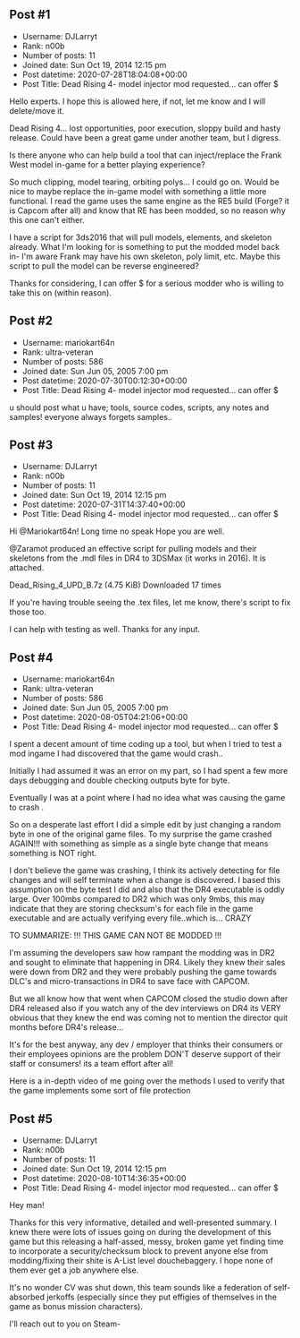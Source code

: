 ## Post #1
- Username: DJLarryt
- Rank: n00b
- Number of posts: 11
- Joined date: Sun Oct 19, 2014 12:15 pm
- Post datetime: 2020-07-28T18:04:08+00:00
- Post Title: Dead Rising 4- model injector mod requested... can offer $

Hello experts.  I hope this is allowed here, if not, let me know and I will delete/move it.

Dead Rising 4... lost opportunities, poor execution, sloppy build and hasty release.  Could have been a great game under another team,
but I digress.  

Is there anyone who can help build a tool that can inject/replace the Frank West model in-game for a better playing experience?

So much clipping, model tearing, orbiting polys... I could go on.  Would be nice to maybe replace the in-game model with something a little more functional.  I read the game uses the same engine as the RE5 build (Forge? it is Capcom after all) and know that RE has been modded, so no reason why this one can't either.

I have a script for 3ds2016 that will pull models, elements, and skeleton already.  What I'm looking for is something to put the modded model back in- I'm aware Frank may have his own skeleton, poly limit, etc.  Maybe this script to pull the model can be reverse engineered?

Thanks for considering, I can offer $ for a serious modder who is willing to take this on (within reason).
## Post #2
- Username: mariokart64n
- Rank: ultra-veteran
- Number of posts: 586
- Joined date: Sun Jun 05, 2005 7:00 pm
- Post datetime: 2020-07-30T00:12:30+00:00
- Post Title: Dead Rising 4- model injector mod requested... can offer $

u should post what u have; tools, source codes, scripts, any notes and samples! everyone always forgets samples..
## Post #3
- Username: DJLarryt
- Rank: n00b
- Number of posts: 11
- Joined date: Sun Oct 19, 2014 12:15 pm
- Post datetime: 2020-07-31T14:37:40+00:00
- Post Title: Dead Rising 4- model injector mod requested... can offer $

Hi @Mariokart64n!  Long time no speak    Hope you are well.

@Zaramot produced an effective script for pulling models and their skeletons from the .mdl files in DR4 to 3DSMax (it works in 2016).  It is attached.


 Dead_Rising_4_UPD_B.7z
(4.75 KiB) Downloaded 17 times



If you're having trouble seeing the .tex files, let me know, there's  script to fix those too.

I can help with testing as well.  Thanks for any input.
## Post #4
- Username: mariokart64n
- Rank: ultra-veteran
- Number of posts: 586
- Joined date: Sun Jun 05, 2005 7:00 pm
- Post datetime: 2020-08-05T04:21:06+00:00
- Post Title: Dead Rising 4- model injector mod requested... can offer $

I spent a decent amount of time coding up a tool, but when I tried to test a mod ingame I had discovered that the game would crash..   

Initially I had assumed it was an error on my part, so I had spent a few more days debugging and double checking outputs byte for byte.

Eventually I was at a point where I had no idea what was causing the game to crash  . 

So on a desperate last effort I did a simple edit by just changing a random byte in one of the original game files. To my surprise the game crashed AGAIN!!! with something as simple as a single byte change that means something is NOT right.

I don't believe the game was crashing, I think its actively detecting for file changes and will self terminate when a change is discovered.
I based this assumption on the byte test I did and also that the DR4 executable is oddly large. Over 100mbs compared to DR2 which was only 9mbs, this may indicate that they are storing checksum's for each file in the game executable and are actually verifying every file..which is... CRAZY   

TO SUMMARIZE: 
!!!  THIS GAME CAN NOT BE MODDED !!!

I'm assuming the developers saw how rampant the modding was in DR2 and sought to eliminate that happening in DR4. Likely they knew their sales were down from DR2 and they were probably pushing the game towards DLC's and micro-transactions in DR4 to save face with CAPCOM.

But we all know how that went when CAPCOM closed the studio down after DR4 released    also if you watch any of the dev interviews on DR4 its VERY obvious that they knew the end was coming   not to mention the director quit months before DR4's release...

It's for the best anyway, any dev / employer that thinks their consumers or their employees opinions are the problem DON'T deserve support of their staff or consumers! its a team effort after all!

Here is a in-depth video of me going over the methods I used to verify that the game implements some sort of file protection

[](https://youtu.be/jdY0_eVVxTY)
## Post #5
- Username: DJLarryt
- Rank: n00b
- Number of posts: 11
- Joined date: Sun Oct 19, 2014 12:15 pm
- Post datetime: 2020-08-10T14:36:35+00:00
- Post Title: Dead Rising 4- model injector mod requested... can offer $

Hey man!

Thanks for this very informative, detailed and well-presented summary.  I knew there were lots of issues going on during the development of this game but this releasing a half-assed, messy, broken game yet finding time to incorporate a security/checksum block to prevent anyone else from modding/fixing their shite is A-List level douchebaggery.  I hope none of them ever get a job anywhere else.

It's no wonder CV was shut down, this team sounds like a federation of self-absorbed jerkoffs (especially since they put effigies of themselves in the game as bonus mission characters).

I'll reach out to you on Steam-
